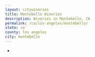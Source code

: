 ```yaml
---
layout: citywineries
title: Montebello Wineries
description: Wineries in Montebello, CA
permalink: /ca/los-angeles/montebello/
state: ca
county: los angeles
city: montebello
---
```

-
